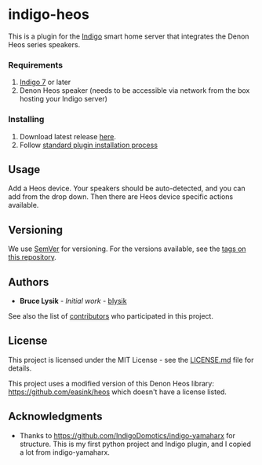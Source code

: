 # indigo-heos

This is a plugin for the [Indigo](http://www.indigodomo.com/) smart home server that integrates the Denon Heos series
speakers.

### Requirements

1. [Indigo 7](http://www.indigodomo.com/) or later
2. Denon Heos speaker (needs to be accessible via network from the box hosting your Indigo server)

### Installing

1. Download latest release [here](https://github.com/blysik/indigo-heos/releases).
2. Follow [standard plugin installation process](http://wiki.indigodomo.com/doku.php?id=indigo_7_documentation:getting_started#installing_plugins_configuring_plugin_settings_permanently_removing_plugins)

## Usage

Add a Heos device.  Your speakers should be auto-detected, and you can add from the drop down.  Then there are Heos device
specific actions available.

## Versioning

We use [SemVer](http://semver.org/) for versioning. For the versions available, see the [tags on this repository](https://github.com/blysik/indigo-heos/tags).

## Authors

* **Bruce Lysik** - *Initial work* - [blysik](https://github.com/blysik)

See also the list of [contributors](https://github.com/blysik/indigo-heos/contributors) who participated in this project.

## License

This project is licensed under the MIT License - see the [LICENSE.md](LICENSE.md) file for details.

This project uses a modified version of this Denon Heos library: https://github.com/easink/heos which doesn't have a
license listed.

## Acknowledgments

* Thanks to https://github.com/IndigoDomotics/indigo-yamaharx for structure.  This is my first python project and Indigo
plugin, and I copied a lot from indigo-yamaharx.
